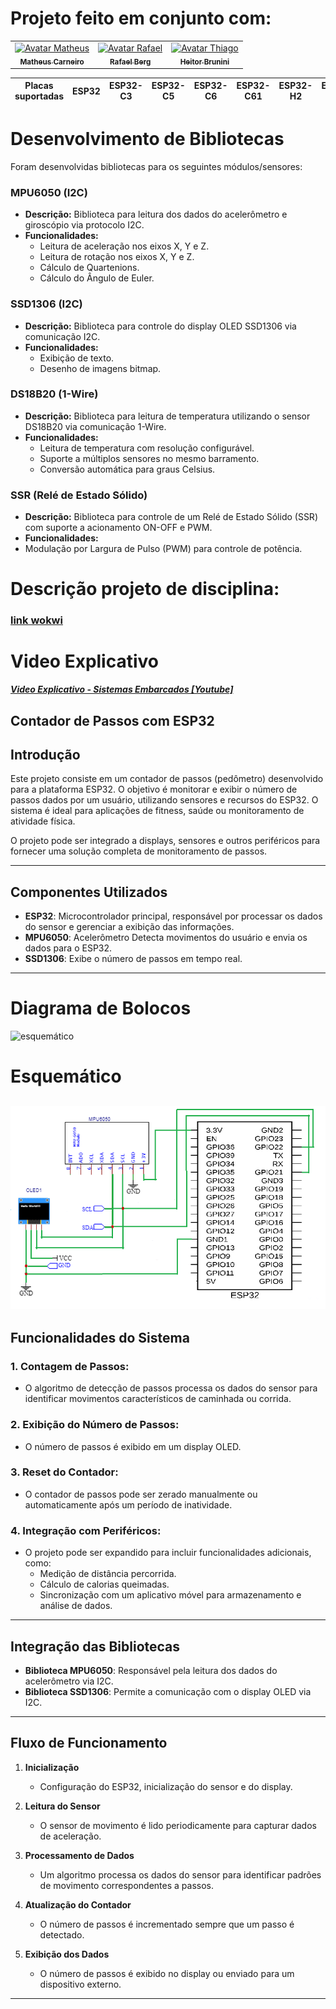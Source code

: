 # Projeto feito em conjunto com: 

<div style="display: inline_block;" align="center">

<table>
  <tr>
    <td align="center">
      <a href="https://github.com/MatheusCarne" target="_blank">
        <img src="https://avatars.githubusercontent.com/u/88046644?v=4" width="100px;" alt="Avatar Matheus"/><br>
        <sub>
          <b>Matheus Carneiro</b>
        </sub>
      </a>
    </td>
    <td align="center">
      <a href="https://github.com/RafaelBerg" target="_blank">
        <img src="https://avatars.githubusercontent.com/u/86807247?v=4" width="100px;" alt="Avatar Rafael"/><br>
        <sub>
          <b>Rafael Berg</b>
        </sub>
      </a>
    </td>
    <td align="center">
      <a href="https://github.com/heitorbrunini" target="_blank">
        <img src="https://avatars.githubusercontent.com/u/68927093?v=4" width="100px;" alt="Avatar Thiago"/><br>
        <sub>
          <b>Heitor Brunini</b>
        </sub>
      </a>
    </td>
  </tr>
</table>

</div>

| Placas suportadas | ESP32 | ESP32-C3 | ESP32-C5 | ESP32-C6 | ESP32-C61 | ESP32-H2 | ESP32-S3 |
| ----------------- | ----- | -------- | -------- | -------- | --------- | -------- | -------- |

# Desenvolvimento de Bibliotecas
Foram desenvolvidas bibliotecas para os seguintes módulos/sensores:

### MPU6050 (I2C)
- **Descrição:** Biblioteca para leitura dos dados do acelerômetro e giroscópio via protocolo I2C.
- **Funcionalidades:**
  - Leitura de aceleração nos eixos X, Y e Z.
  - Leitura de rotação nos eixos X, Y e Z.
  - Cálculo de Quartenions.
  - Cálculo do Ângulo de Euler.

### SSD1306 (I2C)
- **Descrição:** Biblioteca para controle do display OLED SSD1306 via comunicação I2C.
- **Funcionalidades:**
  - Exibição de texto.
  - Desenho de imagens bitmap.

### DS18B20 (1-Wire)
- **Descrição:** Biblioteca para leitura de temperatura utilizando o sensor DS18B20 via comunicação 1-Wire.
- **Funcionalidades:**
  - Leitura de temperatura com resolução configurável.
  - Suporte a múltiplos sensores no mesmo barramento.
  - Conversão automática para graus Celsius.

### SSR (Relé de Estado Sólido)
- **Descrição:** Biblioteca para controle de um Relé de Estado Sólido (SSR) com suporte a acionamento ON-OFF e PWM.
- **Funcionalidades:**
- Modulação por Largura de Pulso (PWM) para controle de potência.

# Descrição projeto de disciplina:
### [link wokwi](https://wokwi.com/projects/424606381829337089)
# Video Explicativo
***[Video Explicativo - Sistemas Embarcados [Youtube]](https://youtu.be/_NRQQ1nDXyA)***
## Contador de Passos com ESP32
## Introdução

Este projeto consiste em um contador de passos (pedômetro) desenvolvido para a plataforma ESP32. O objetivo é monitorar e exibir o número de passos dados por um usuário, utilizando sensores e recursos do ESP32. O sistema é ideal para aplicações de fitness, saúde ou monitoramento de atividade física.

O projeto pode ser integrado a displays, sensores e outros periféricos para fornecer uma solução completa de monitoramento de passos.

---

## Componentes Utilizados

- **ESP32**: Microcontrolador principal, responsável por processar os dados do sensor e gerenciar a exibição das informações.
- **MPU6050**: Acelerômetro Detecta movimentos do usuário e envia os dados para o ESP32.
- **SSD1306**: Exibe o número de passos em tempo real.

---
# Diagrama de Bolocos
![esquemático](ProjetoFinal/imagens/projetofinalse.png)
# Esquemático
![esquemático](ProjetoFinal/imagens/esqfinal.png)
---

## Funcionalidades do Sistema

### 1. Contagem de Passos:
- O algoritmo de detecção de passos processa os dados do sensor para identificar movimentos característicos de caminhada ou corrida.

### 2. Exibição do Número de Passos:
- O número de passos é exibido em um display OLED.

### 3. Reset do Contador:
- O contador de passos pode ser zerado manualmente ou automaticamente após um período de inatividade.

### 4. Integração com Periféricos:
- O projeto pode ser expandido para incluir funcionalidades adicionais, como:
  - Medição de distância percorrida.
  - Cálculo de calorias queimadas.
  - Sincronização com um aplicativo móvel para armazenamento e análise de dados.

---

## Integração das Bibliotecas

- **Biblioteca MPU6050**: Responsável pela leitura dos dados do acelerômetro via I2C.
- **Biblioteca SSD1306**: Permite a comunicação com o display OLED via I2C.

---

## Fluxo de Funcionamento

1. **Inicialização**
   - Configuração do ESP32, inicialização do sensor e do display.

2. **Leitura do Sensor**
   - O sensor de movimento é lido periodicamente para capturar dados de aceleração.

3. **Processamento de Dados**
   - Um algoritmo processa os dados do sensor para identificar padrões de movimento correspondentes a passos.

4. **Atualização do Contador**
   - O número de passos é incrementado sempre que um passo é detectado.

5. **Exibição dos Dados**
   - O número de passos é exibido no display ou enviado para um dispositivo externo.

---
